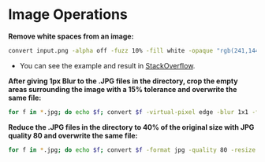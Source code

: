 # Image Operations

**Remove white spaces from an image:**

```bash
convert input.png -alpha off -fuzz 10% -fill white -opaque "rgb(241,144,105)" -trim +repage output.png
```

- You can see the example and result in [StackOverflow](https://stackoverflow.com/a/52843661).

**After giving 1px Blur to the .JPG files in the directory, crop the empty areas surrounding the image with a 15% tolerance and overwrite the same file:**

```bash
for f in *.jpg; do echo $f; convert $f -virtual-pixel edge -blur 1x1 -fuzz 15% -trim $f; done;
```

**Reduce the .JPG files in the directory to 40% of the original size with JPG quality 80 and overwrite the same file:**

```bash
for f in *.jpg; do echo $f; convert $f -format jpg -quality 80 -resize 40% $f; done;
```
